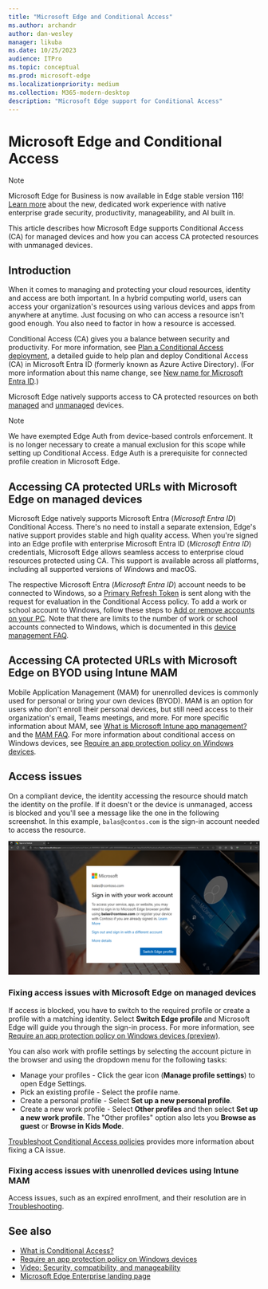 ```yaml
---
title: "Microsoft Edge and Conditional Access"
ms.author: archandr
author: dan-wesley
manager: likuba
ms.date: 10/25/2023
audience: ITPro
ms.topic: conceptual
ms.prod: microsoft-edge
ms.localizationpriority: medium
ms.collection: M365-modern-desktop
description: "Microsoft Edge support for Conditional Access"
---
```


# Microsoft Edge and Conditional Access

> [!NOTE]
> Microsoft Edge for Business is now available in Edge stable version 116! [Learn more](https://techcommunity.microsoft.com/t5/microsoft-edge-insider/microsoft-edge-for-business-faq/ba-p/3891837) about the new, dedicated work experience with native enterprise grade security, productivity, manageability, and AI built in.
  
This article describes how Microsoft Edge supports Conditional Access (CA) for managed devices and how you can access CA protected resources with unmanaged devices.

## Introduction

When it comes to managing and protecting your cloud resources, identity and access are both important. In a hybrid computing world, users can access your organization's resources using various devices and apps from anywhere at anytime. Just focusing on who can access a resource isn't good enough. You also need to factor in how a resource is accessed.

Conditional Access (CA) gives you a balance between security and productivity. For more information, see [Plan a Conditional Access deployment](/azure/active-directory/conditional-access/plan-conditional-access), a detailed guide to help plan and deploy Conditional Access (CA) in Microsoft Entra ID (formerly known as Azure Active Directory). (For more information about this name change, see [New name for Microsoft Entra ID](/azure/active-directory/fundamentals/new-name).)

Microsoft Edge natively supports access to CA protected resources on both [managed](#accessing-ca-protected-urls-with-microsoft-edge-on-managed-devices) and [unmanaged](#accessing-ca-protected-urls-with-microsoft-edge-on-byod-using-intune-mam) devices.

> [!NOTE]
> We have exempted Edge Auth from device-based controls enforcement. It is no longer necessary to create a manual exclusion for this scope while setting up Conditional Access. Edge Auth is a prerequisite for connected profile creation in Microsoft Edge.

## Accessing CA protected URLs with Microsoft Edge on managed devices

Microsoft Edge natively supports Microsoft Entra (*Microsoft Entra ID*) Conditional Access. There's no need to install a separate extension, Edge's native support provides stable and high quality access. When you're signed into an Edge profile with enterprise Microsoft Entra ID (*Microsoft Entra ID*) credentials, Microsoft Edge allows seamless access to enterprise cloud resources protected using CA. This support is available across all platforms, including all supported versions of Windows and macOS.

The respective Microsoft Entra (*Microsoft Entra ID*) account needs to be connected to Windows, so a [Primary Refresh Token](/azure/active-directory/devices/concept-primary-refresh-token) is sent along with the request for evaluation in the Conditional Access policy. To add a work or school account to Windows, follow these steps to [Add or remove accounts on your PC](https://support.microsoft.com/windows/add-or-remove-accounts-on-your-pc-104dc19f-6430-4b49-6a2b-e4dbd1dcdf32#WindowsVersion=Windows_10). Note that there are limits to the number of work or school accounts connected to Windows, which is documented in this [device management FAQ](/azure/active-directory/devices/faq#i-can-t-add-more-than-3-azure-ad-user-accounts-under-the-same-user-session-on-a-windows-10-11-device--why).

## Accessing CA protected URLs with Microsoft Edge on BYOD using Intune MAM

Mobile Application Management (MAM) for unenrolled devices is commonly used for personal or bring your own devices (BYOD). MAM is an option for users who don't enroll their personal devices, but still need access to their organization's email, Teams meetings, and more. For more specific information about MAM, see [What is Microsoft Intune app management?](/mem/intune/apps/app-management) and the [MAM FAQ](/mem/intune/fundamentals/deployment-guide-enrollment-mamwe). For more information about conditional access on Windows devices, see [Require an app protection policy on Windows devices](/azure/active-directory/conditional-access/how-to-app-protection-policy-windows).

## Access issues

On a compliant device, the identity accessing the resource should match the identity on the profile. If it doesn't or the device is unmanaged, access is blocked and you'll see a message like the one in the following screenshot. In this example, `balas@contos.com` is the sign-in account needed to access the resource.

![Conditional access message in browser](./media/edge-security/microsoft-edge-security-conditional-access.png)

### Fixing access issues with Microsoft Edge on managed devices

If access is blocked, you have to switch to the required profile or create a profile with a matching identity. Select **Switch Edge profile** and Microsoft Edge will guide you through the sign-in process. For more information, see [Require an app protection policy on Windows devices (preview)](/azure/active-directory/conditional-access/how-to-app-protection-policy-windows).

You can also work with profile settings by selecting the account picture in the browser and using the dropdown menu for the following tasks:

- Manage your profiles - Click the gear icon (**Manage profile settings**) to open Edge Settings.
- Pick an existing profile - Select the profile name.
- Create a personal profile - Select **Set up a new personal profile**.
- Create a new work profile - Select **Other profiles** and then select **Set up a new work profile**. The "Other profiles" option also lets you **Browse as guest** or **Browse in Kids Mode**.

[Troubleshoot Conditional Access policies](/azure/active-directory/conditional-access/plan-conditional-access#troubleshoot-conditional-access-policies) provides more information about fixing a CA issue.

### Fixing access issues with unenrolled devices using Intune MAM

Access issues, such as an expired enrollment, and their resolution are in [Troubleshooting](/azure/active-directory/conditional-access/how-to-app-protection-policy-windows#troubleshooting).

## See also

- [What is Conditional Access?](/azure/active-directory/conditional-access/overview)
- [Require an app protection policy on Windows devices](/azure/active-directory/conditional-access/how-to-app-protection-policy-windows)
- [Video: Security, compatibility, and manageability](/deployedge/microsoft-edge-video-security-compatibility-manageability)
- [Microsoft Edge Enterprise landing page](https://aka.ms/EdgeEnterprise)
